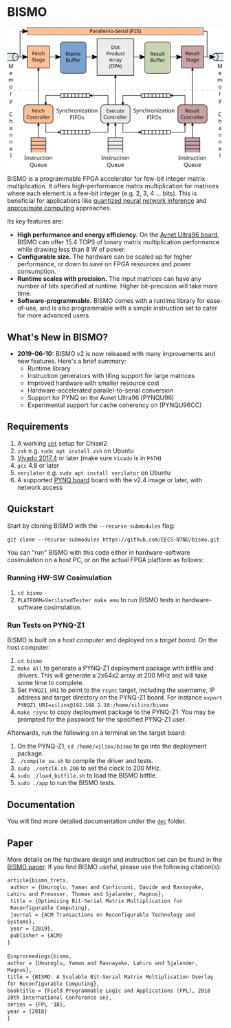 # BISMO

<center> <img src="doc/img/pipeline.svg"></center>

BISMO is a programmable FPGA accelerator for few-bit integer matrix multiplication.
It offers high-performance matrix multiplication for matrices where each
element is a few-bit integer (e.g. 2, 3, 4 ... bits).
This is beneficial for applications like
[quantized neural network inference](https://arxiv.org/abs/1709.04060)
and
[approximate computing](https://en.wikipedia.org/wiki/Approximate_computing)
approaches.


Its key features are:
* **High performance and energy efficiency.** On the
  [Avnet Ultra96 board](http://zedboard.org/product/ultra96), BISMO can
  offer 15.4 TOPS of binary matrix multiplication performance while drawing less
  than 8 W of power.
* **Configurable size.** The hardware can be scaled up for higher performance, or
  down to save on FPGA resources and power consumption.
* **Runtime scales with precision.** The input matrices can have any number of
  bits specified at runtime. Higher bit-precision will take more time.
* **Software-programmable.** BISMO comes with a runtime library for ease-of-use, and is also programmable with a simple instruction set to
  cater for more advanced users.

## What's New in BISMO?

* **2019-06-10:** BISMO v2 is now released with many improvements and new features. Here's a brief summary:
  - Runtime library
  - Instruction generators with tiling support for large matrices
  - Improved hardware with smaller resource cost
  - Hardware-accelerated parallel-to-serial conversion
  - Support for PYNQ on the Avnet Ultra96 (PYNQU96)
  - Experimental support for cache coherency on (PYNQU96CC)

## Requirements
1. A working [`sbt`](https://www.scala-sbt.org/1.0/docs/Installing-sbt-on-Linux.html) setup for Chisel2
2. `zsh` e.g. `sudo apt install zsh` on Ubuntu
3. [Vivado 2017.4](https://www.xilinx.com/support/download.html) or later (make sure `vivado` is in `PATH`)
4. `gcc` 4.8 or later
5. `verilator` e.g. `sudo apt install verilator` on Ubuntu
6. A supported [PYNQ board](doc/platforms) board with the v2.4 image or later, with network access

## Quickstart

Start by cloning BISMO with the `--recurse-submodules` flag:

`git clone --recurse-submodules https://github.com/EECS-NTNU/bismo.git`

You can "run" BISMO with this code either in hardware-software cosimulation
on a host PC, or on the actual FPGA platform as follows:

### Running HW-SW Cosimulation
1. `cd bismo`
2. `PLATFORM=VerilatedTester make emu` to run BISMO tests in hardware-software cosimulation.

### Run Tests on PYNQ-Z1
BISMO is built on a *host computer* and deployed on a *target board*.
On the host computer:
1. `cd bismo`
2. `make all` to generate a PYNQ-Z1 deployment package with bitfile and drivers.
This will generate a 2x64x2 array at 200 MHz and will take some time to complete.
3. Set `PYNQZ1_URI` to point to the `rsync` target, including the username, IP
address and target directory on the PYNQ-Z1 board.
For instance `export PYNQZ1_URI=xilinx@192.168.2.10:/home/xilinx/bismo`
4. `make rsync` to copy deployment package to the PYNQ-Z1. You may be prompted
for the password for the specified PYNQ-Z1 user.

Afterwards, run the following on a terminal on the target board:
1. On the PYNQ-Z1, `cd /home/xilinx/bismo` to go into the deployment package.
2. `./compile_sw.sh` to compile the driver and tests.
3. `sudo ./setclk.sh 200` to set the clock to 200 MHz.
4. `sudo ./load_bitfile.sh` to load the BISMO bitfile.
5. `sudo ./app` to run the BISMO tests.

## Documentation
You will find more detailed documentation under the [`doc`](doc/README.md) folder.

## Paper
More details on the hardware design and instruction set can be found in the
[BISMO paper](https://arxiv.org/pdf/1901.00370.pdf). If you find BISMO useful, please use the following citation(s):
```
article{bismo_trets,
 author = {Umuroglu, Yaman and Conficconi, Davide and Rasnayake, Lahiru and Preusser, Thomas and Sjalander, Magnus},
 title = {Optimizing Bit-Serial Matrix Multiplication for
 Reconfigurable Computing},
 journal = {ACM Transactions on Reconfigurable Technology and Systems},
 year = {2019},
 publisher = {ACM}
}

@inproceedings{bismo,
author = {Umuroglu, Yaman and Rasnayake, Lahiru and Sjalander, Magnus},
title = {BISMO: A Scalable Bit-Serial Matrix Multiplication Overlay for Reconfigurable Computing},
booktitle = {Field Programmable Logic and Applications (FPL), 2018 28th International Conference on},
series = {FPL '18},
year = {2018}
}
```

